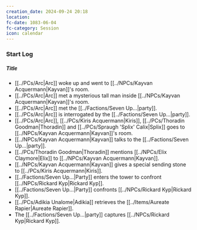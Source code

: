 ```yaml
---
creation_date: 2024-09-24 20:18
location: 
fc-date: 1083-06-04
fc-category: Session
icon: calendar
---
```

### Start Log
##### Title
- [[../PCs/Arc|Arc]] woke up and went to [[../NPCs/Kayvan Acquermann|Kayvan]]'s room.
- [[../PCs/Arc|Arc]] met a mysterious tall man inside [[../NPCs/Kayvan Acquermann|Kayvan]]'s room.
- [[../PCs/Arc|Arc]] met the [[../Factions/Seven Up...|party]].
- [[../PCs/Arc|Arc]] is interrogated by the [[../Factions/Seven Up...|party]].
- [[../PCs/Arc|Arc]], [[../PCs/Kiris Acquermann|Kiris]], [[../PCs/Thoradin Goodman|Thoradin]] and [[../PCs/Spraugh 'Splix' Calix|Splix]] goes to [[../NPCs/Kayvan Acquermann|Kayvan]]'s room.
- [[../NPCs/Kayvan Acquermann|Kayvan]] talks to the [[../Factions/Seven Up...|party]].
- [[../PCs/Thoradin Goodman|Thoradin]] mentions [[../NPCs/Elix Claymore|Elix]] to [[../NPCs/Kayvan Acquermann|Kayvan]].
- [[../NPCs/Kayvan Acquermann|Kayvan]] gives a special sending stone to [[../PCs/Kiris Acquermann|Kiris]].
- [[../Factions/Seven Up...|Party]] enters the tower to confront [[../NPCs/Rickard Kyp|Rickard Kyp]].
- [[../Factions/Seven Up...|Party]] confronts [[../NPCs/Rickard Kyp|Rickard Kyp]].
- [[../PCs/Adikia Unalome|Adikia]] retrieves the [[../Items/Aureate Rapier|Aureate Rapier]].
- The [[../Factions/Seven Up...|party]] captures [[../NPCs/Rickard Kyp|Rickard Kyp]].